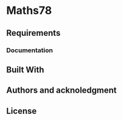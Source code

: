 # Maths78

## Requirements

### Documentation

## Built With

## Authors and acknoledgment

## License
